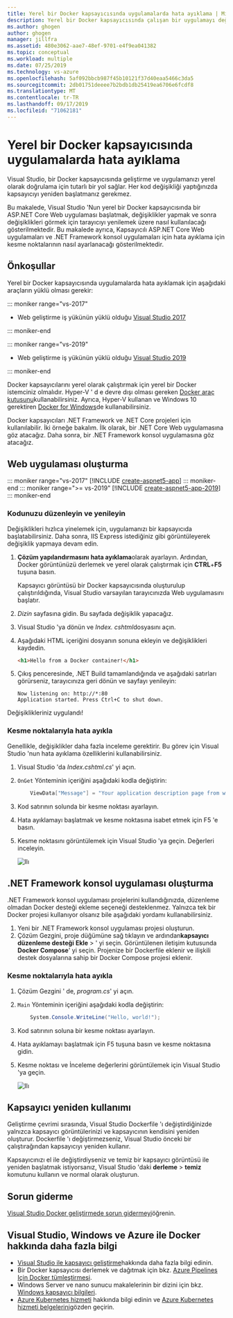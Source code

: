 ```yaml
---
title: Yerel bir Docker kapsayıcısında uygulamalarda hata ayıklama | Microsoft Docs
description: Yerel bir Docker kapsayıcısında çalışan bir uygulamayı değiştirmeyi, Düzenle ve Yenile aracılığıyla kapsayıcıyı yenilemeyi ve sonra hata ayıklama kesme noktalarını ayarlamayı öğrenin.
ms.author: ghogen
author: ghogen
manager: jillfra
ms.assetid: 480e3062-aae7-48ef-9701-e4f9ea041382
ms.topic: conceptual
ms.workload: multiple
ms.date: 07/25/2019
ms.technology: vs-azure
ms.openlocfilehash: 5af092bbcb987f45b10121f37d40eaa5466c3da5
ms.sourcegitcommit: 2db01751deeee7b2bdb1db25419ea6706e6fcdf8
ms.translationtype: MT
ms.contentlocale: tr-TR
ms.lasthandoff: 09/17/2019
ms.locfileid: "71062181"
---
```

# <a name="debug-apps-in-a-local-docker-container"></a>Yerel bir Docker kapsayıcısında uygulamalarda hata ayıklama

Visual Studio, bir Docker kapsayıcısında geliştirme ve uygulamanızı yerel olarak doğrulama için tutarlı bir yol sağlar. Her kod değişikliği yaptığınızda kapsayıcıyı yeniden başlatmanız gerekmez.

Bu makalede, Visual Studio 'Nun yerel bir Docker kapsayıcısında bir ASP.NET Core Web uygulaması başlatmak, değişiklikler yapmak ve sonra değişiklikleri görmek için tarayıcıyı yenilemek üzere nasıl kullanılacağı gösterilmektedir. Bu makalede ayrıca, Kapsayıcılı ASP.NET Core Web uygulamaları ve .NET Framework konsol uygulamaları için hata ayıklama için kesme noktalarının nasıl ayarlanacağı gösterilmektedir.

## <a name="prerequisites"></a>Önkoşullar

Yerel bir Docker kapsayıcısında uygulamalarda hata ayıklamak için aşağıdaki araçların yüklü olması gerekir:

::: moniker range="vs-2017"

* Web geliştirme iş yükünün yüklü olduğu [Visual Studio 2017](https://visualstudio.microsoft.com/vs/older-downloads/?utm_medium=microsoft&utm_source=docs.microsoft.com&utm_campaign=vs+2017+download)

::: moniker-end

::: moniker range="vs-2019"

* Web geliştirme iş yükünün yüklü olduğu [Visual Studio 2019](https://visualstudio.microsoft.com/downloads)

::: moniker-end

Docker kapsayıcılarını yerel olarak çalıştırmak için yerel bir Docker istemciniz olmalıdır. Hyper-V ' d e devre dışı olması gereken [Docker araç kutusunu](https://www.docker.com/products/docker-toolbox)kullanabilirsiniz. Ayrıca, Hyper-V kullanan ve Windows 10 gerektiren [Docker for Windows](https://www.docker.com/get-docker)de kullanabilirsiniz. 

Docker kapsayıcıları .NET Framework ve .NET Core projeleri için kullanılabilir. İki örneğe bakalım. İlk olarak, bir .NET Core Web uygulamasına göz atacağız. Daha sonra, bir .NET Framework konsol uygulamasına göz atacağız.

## <a name="create-a-web-app"></a>Web uygulaması oluşturma

::: moniker range="vs-2017"
[!INCLUDE [create-aspnet5-app](../azure/includes/create-aspnet5-app.md)]
::: moniker-end
::: moniker range=">= vs-2019"
[!INCLUDE [create-aspnet5-app-2019](../azure/includes/vs-2019/create-aspnet5-app-2019.md)]
::: moniker-end

### <a name="edit-your-code-and-refresh"></a>Kodunuzu düzenleyin ve yenileyin

Değişiklikleri hızlıca yinelemek için, uygulamanızı bir kapsayıcıda başlatabilirsiniz. Daha sonra, IIS Express istediğiniz gibi görüntüleyerek değişiklik yapmaya devam edin.

1. **Çözüm yapılandırmasını** **hata ayıklama**olarak ayarlayın. Ardından, Docker görüntünüzü derlemek ve yerel olarak çalıştırmak için **CTRL**+**F5** tuşuna basın.

    Kapsayıcı görüntüsü bir Docker kapsayıcısında oluşturulup çalıştırıldığında, Visual Studio varsayılan tarayıcınızda Web uygulamasını başlatır.

2. *Dizin* sayfasına gidin. Bu sayfada değişiklik yapacağız.
3. Visual Studio 'ya dönün ve *Index. cshtml*dosyasını açın.
4. Aşağıdaki HTML içeriğini dosyanın sonuna ekleyin ve değişiklikleri kaydedin.

    ```html
    <h1>Hello from a Docker container!</h1>
    ```

5. Çıkış penceresinde, .NET Build tamamlandığında ve aşağıdaki satırları görürseniz, tarayıcınıza geri dönün ve sayfayı yenileyin:

   ```output
   Now listening on: http://*:80
   Application started. Press Ctrl+C to shut down.
   ```

Değişiklikleriniz uygulandı!

### <a name="debug-with-breakpoints"></a>Kesme noktalarıyla hata ayıkla

Genellikle, değişiklikler daha fazla inceleme gerektirir. Bu görev için Visual Studio 'nun hata ayıklama özelliklerini kullanabilirsiniz.

1. Visual Studio 'da *Index.cshtml.cs*' yi açın.
2. `OnGet` Yönteminin içeriğini aşağıdaki kodla değiştirin:

   ```csharp
       ViewData["Message"] = "Your application description page from within a container";
   ```

3. Kod satırının solunda bir kesme noktası ayarlayın.
4. Hata ayıklamayı başlatmak ve kesme noktasına isabet etmek için F5 'e basın.
5. Kesme noktasını görüntülemek için Visual Studio 'ya geçin. Değerleri inceleyin.

   ![Ilı](media/edit-and-refresh/breakpoint.png)

## <a name="create-a-net-framework-console-app"></a>.NET Framework konsol uygulaması oluşturma

.NET Framework konsol uygulaması projelerini kullandığınızda, düzenleme olmadan Docker desteği ekleme seçeneği desteklenmez. Yalnızca tek bir Docker projesi kullanıyor olsanız bile aşağıdaki yordamı kullanabilirsiniz.

1. Yeni bir .NET Framework konsol uygulaması projesi oluşturun.
1. Çözüm Gezgini, proje düğümüne sağ tıklayın ve ardından**kapsayıcı düzenleme desteği** **Ekle** > ' yi seçin.  Görüntülenen iletişim kutusunda **Docker Compose**' yi seçin. Projenize bir Dockerfile eklenir ve ilişkili destek dosyalarına sahip bir Docker Compose projesi eklenir.

### <a name="debug-with-breakpoints"></a>Kesme noktalarıyla hata ayıkla

1. Çözüm Gezgini ' de, *program.cs*' yi açın.
2. `Main` Yönteminin içeriğini aşağıdaki kodla değiştirin:

   ```csharp
       System.Console.WriteLine("Hello, world!");
   ```

3. Kod satırının soluna bir kesme noktası ayarlayın.
4. Hata ayıklamayı başlatmak için F5 tuşuna basın ve kesme noktasına gidin.
5. Kesme noktası ve İnceleme değerlerini görüntülemek için Visual Studio 'ya geçin.

   ![Ilı](media/edit-and-refresh/breakpoint-console.png)

## <a name="container-reuse"></a>Kapsayıcı yeniden kullanımı

Geliştirme çevrimi sırasında, Visual Studio Dockerfile 'ı değiştirdiğinizde yalnızca kapsayıcı görüntülerinizi ve kapsayıcının kendisini yeniden oluşturur. Dockerfile 'ı değiştirmezseniz, Visual Studio önceki bir çalıştırağından kapsayıcıyı yeniden kullanır.

Kapsayıcınızı el ile değiştirdiyseniz ve temiz bir kapsayıcı görüntüsü ile yeniden başlatmak istiyorsanız, Visual Studio 'daki **derleme** > **temiz** komutunu kullanın ve normal olarak oluşturun.

## <a name="troubleshoot"></a>Sorun giderme

[Visual Studio Docker geliştirmede sorun gidermeyi](troubleshooting-docker-errors.md)öğrenin.

## <a name="more-about-docker-with-visual-studio-windows-and-azure"></a>Visual Studio, Windows ve Azure ile Docker hakkında daha fazla bilgi

* [Visual Studio ile kapsayıcı geliştirme](/visualstudio/containers)hakkında daha fazla bilgi edinin.
* Bir Docker kapsayıcısı derlemek ve dağıtmak için bkz. [Azure Pipelines Için Docker tümleştirmesi](https://aka.ms/dockertoolsforvsts).
* Windows Server ve nano sunucu makalelerinin bir dizini için bkz. [Windows kapsayıcı bilgileri](https://aka.ms/containers).
* [Azure Kubernetes hizmeti](https://azure.microsoft.com/services/kubernetes-service/) hakkında bilgi edinin ve [Azure Kubernetes hizmeti belgelerini](/azure/aks)gözden geçirin.
